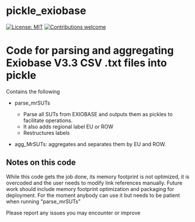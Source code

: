 # pickle_exiobase
[![License: MIT](https://img.shields.io/badge/License-MIT-brightgreen.svg)](https://opensource.org/licenses/MIT)
[![Contributions welcome](https://img.shields.io/badge/contributions-welcome-brightgreen.svg)](resources/docs/CONTRIBUTING.md)


# Code for parsing and aggregating Exiobase V3.3 CSV .txt files into pickle
Contains the following

* parse_mrSUTs
  	- Parse all SUTs from EXIOBASE and outputs them as pickles to facilitate operations.
  	- It also adds regional label EU or ROW
  	- Restructures labels

* agg_MrSUTs: aggregates and separates them by EU and ROW.


## Notes on this code
While this code gets the job done, its memory footprint is not optimized, it is overcoded and the user needs to modify link references manually. 
Future work should include memory footprint optimization and packaging for deployment.
For the moment anybody can use it but needs to be patient when running "parse_mrSUTs"

Please report any issues you may encounter or improve 
